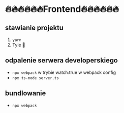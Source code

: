 # 🔥🔥🔥🔥🔥🔥Frontend🔥🔥🔥🔥🔥🔥
## stawianie projektu
1. `yarn`
2. Tyle 🦄

## odpalenie serwera developerskiego
- `npx webpack` w trybie watch:true w webpack config
- `npx ts-node server.ts`

## bundlowanie
- `npx webpack`
